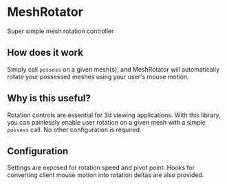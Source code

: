 # MeshRotator
Super simple mesh rotation controller

## How does it work

Simply call `possess` on a given mesh(s), and MeshRotator will automatically rotate your possessed meshes using your user's mouse motion.

## Why is this useful?

Rotation controls are essential for 3d viewing applications. With this library, you can painlessly enable user rotation on a given mesh with a simple `possess` call. No other configuration is required.

## Configuration

Settings are exposed for rotation speed and pivot point. Hooks for converting client mouse motion into rotation deltas are also provided.
